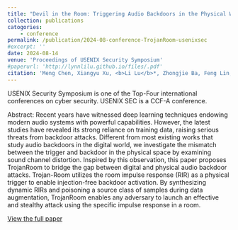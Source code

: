 ```yaml
---
title: "Devil in the Room: Triggering Audio Backdoors in the Physical World"
collection: publications
catogories: 
    - conference
permalink: /publication/2024-08-conference-TrojanRoom-usenixsec
#excerpt: ''
date: 2024-08-14
venue: 'Proceedings of USENIX Security Symposium'
#paperurl: 'http://lynnlilu.github.io/files/.pdf'
citation: 'Meng Chen, Xiangyu Xu, <b>Li Lu</b>*, Zhongjie Ba, Feng Lin, Kui Ren. &quot;Devil in the Room: Triggering Audio Backdoors in the Physical World.&quot; <i>Proceedings of USENIX Security Symposium</i>. Philadelphia, PA, USA. 2024. doi: to appear.'
---
```


USENIX Security Symposium is one of the Top-Four international conferences on cyber security. USENIX SEC is a CCF-A conference.

Abstract: Recent years have witnessed deep learning techniques endowing modern audio systems with powerful capabilities. However, the latest studies have revealed its strong reliance on training data, raising serious threats from backdoor attacks. Different from most existing works that study audio backdoors in the digital world, we investigate the mismatch between the trigger and backdoor in the physical space by examining sound channel distortion. Inspired by this observation, this paper proposes TrojanRoom to bridge the gap between digital and physical audio backdoor attacks. Trojan-Room utilizes the room impulse response (RIR) as a physical trigger to enable injection-free backdoor activation. By synthesizing dynamic RIRs and poisoning a source class of samples during data augmentation, TrojanRoom enables any adversary to launch an effective and stealthy attack using the specific impulse response in a room. 

[View the full paper](https://www.usenix.org/system/files/sec23winter-prepub-166-chen.pdf)
